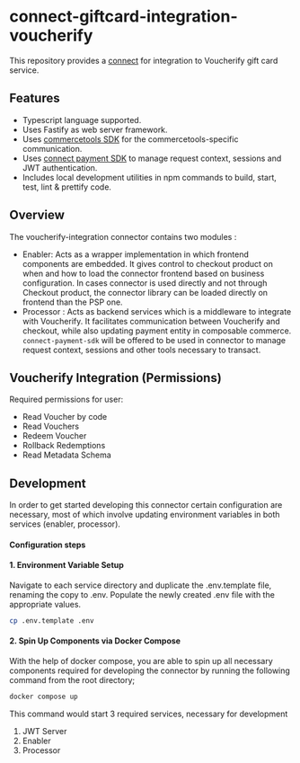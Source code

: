 # connect-giftcard-integration-voucherify
This repository provides a [connect](https://docs.commercetools.com/connect) for integration to Voucherify gift card service.

## Features
- Typescript language supported.
- Uses Fastify as web server framework.
- Uses [commercetools SDK](https://docs.commercetools.com/sdk/js-sdk-getting-started) for the commercetools-specific communication.
- Uses [connect payment SDK](https://github.com/commercetools/connect-payments-sdk) to manage request context, sessions and JWT authentication.
- Includes local development utilities in npm commands to build, start, test, lint & prettify code.

## Overview
The voucherify-integration connector contains two modules :  
- Enabler: Acts as a wrapper implementation in which frontend components are embedded. It gives control to checkout product on when and how to load the connector frontend based on business configuration. In cases connector is used directly and not through Checkout product, the connector library can be loaded directly on frontend than the PSP one.
- Processor : Acts as backend services which is a middleware to integrate with Voucherify. It facilitates communication between Voucherify and checkout, while also updating payment entity in composable commerce.  `connect-payment-sdk` will be offered to be used in connector to manage request context, sessions and other tools necessary to transact.

## Voucherify Integration (Permissions)
Required permissions for user:
- Read Voucher by code
- Read Vouchers
- Redeem Voucher
- Rollback Redemptions
- Read Metadata Schema

## Development
In order to get started developing this connector certain configuration are necessary, most of which involve updating environment variables in both services (enabler, processor).

#### Configuration steps

#### 1. Environment Variable Setup

Navigate to each service directory and duplicate the .env.template file, renaming the copy to .env. Populate the newly created .env file with the appropriate values.

```bash
cp .env.template .env
```

#### 2. Spin Up Components via Docker Compose
With the help of docker compose, you are able to spin up all necessary components required for developing the connector by running the following command from the root directory;

```bash
docker compose up
```

This command would start 3 required services, necessary for development
1. JWT Server
2. Enabler
3. Processor
